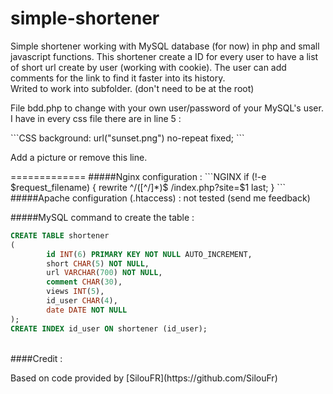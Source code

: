 # simple-shortener

<p>Simple shortener working with MySQL database (for now) in php and small javascript functions.
This shortener create a ID for every user to have a list of short url create by user (working with cookie). The user can add comments for the link to find it faster into its history.<br />
Writed to work into subfolder. (don't need to be at the root)
</p>
<p>
File bdd.php to change with your own user/password of your MySQL's user.<br />
I have in every css file there are in line 5 : 
</p>
```CSS
background: url("sunset.png") no-repeat fixed;
```
<p>
Add a picture or remove this line.
</p>
=============
#####Nginx configuration :
```NGINX
if (!-e $request_filename) {
    	rewrite ^/([^/]*)$ /index.php?site=$1 last;
}
```
#####Apache configuration (.htaccess) :
    not tested (send me feedback)

#####MySQL command to create the table :
```SQL
CREATE TABLE shortener
(
		id INT(6) PRIMARY KEY NOT NULL AUTO_INCREMENT,
		short CHAR(5) NOT NULL,
		url VARCHAR(700) NOT NULL,
		comment CHAR(30),
		views INT(5),
		id_user CHAR(4),
		date DATE NOT NULL
);
CREATE INDEX id_user ON shortener (id_user);
```

<br/>
####Credit :<p>
Based on code provided by [SilouFR](https://github.com/SilouFr)
</p>
